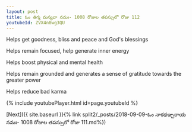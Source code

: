 ```yaml
---
layout: post
title: ఓం తిగ్మ మన్యవా నమః- 1008 రోజుల తపస్సులో రోజు 112
youtubeId: ZVX4n8wg3QU
---
```

 
 
Helps get goodness, bliss and peace and God's blessings
 
Helps remain focused, help generate inner energy 
 
Helps boost physical and mental health 
 
Helps remain grounded and generates a sense of gratitude towards the greater power 
 
Helps reduce bad karma
 
 
 
 


{% include youtubePlayer.html id=page.youtubeId %}
 
[Next]({{ site.baseurl }}{% link  split2/_posts/2018-09-09-ఓం నాకథఞ్చరాయ నమః- 1008 రోజుల తపస్సులో రోజు 111.md%})
 
